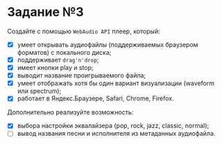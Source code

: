 # Задание №3
Создайте с помощью `WebAudio API` плеер, который:

- [x] умеет открывать аудиофайлы (поддерживаемых браузером форматов) с локального диска;
- [x] поддерживает `drag'n'drop`;
- [x] имеет кнопки play и stop;
- [x] выводит название проигрываемого файла;
- [x] умеет отображать хотя бы один вариант визуализации (waveform или spectrum);
- [x] работает в Яндекс.Браузере, Safari, Chrome, Firefox.

Дополнительно реализуйте возможность:

- [x] выбора настройки эквалайзера (pop, rock, jazz, classic, normal);
- [ ] вывод названия песни и исполнителя из метаданных аудиофайла.
